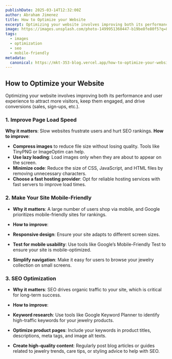 ```yaml
---
publishDate: 2025-03-14T12:32:00Z
author: Abraham Jimenez
title: How to Optimize your Website
excerpt: Optimizing your website involves improving both its performance and user experience to attract more visitors, keep them engaged, and drive conversions (sales, sign-ups, etc.).
image: https://images.unsplash.com/photo-1499951360447-b19be8fe80f5?q=80&w=1170&auto=format&fit=crop&ixlib=rb-4.0.3&ixid=M3wxMjA3fDB8MHxwaG90by1wYWdlfHx8fGVufDB8fHx8fA%3D%3D
tags:
  - images
  - optimization
  - seo
  - mobile-friendly
metadata:
  canonical: https://mkt-353-blog.vercel.app/how-to-optimize-your-website
---
```


## How to Optimize your Website

Optimizing your website involves improving both its performance and user experience to attract more visitors,
keep them engaged, and drive conversions (sales, sign-ups, etc.).

### 1. Improve Page Load Speed

**Why it matters**: Slow websites frustrate users and hurt SEO rankings.
**How to improve**:

* **Compress images** to reduce file size without losing quality. Tools like TinyPNG or ImageOptim can help.
* **Use lazy loading**: Load images only when they are about to appear on the screen.
* **Minimize code**: Reduce the size of CSS, JavaScript, and HTML files by removing unnecessary characters.
* **Choose a fast hosting provider**: Opt for reliable hosting services with fast servers to improve load times.

### 2. Make Your Site Mobile-Friendly

* **Why it matters**: A large number of users shop via mobile, and Google prioritizes mobile-friendly sites for rankings.
* **How to improve**:

* **Responsive design**: Ensure your site adapts to different screen sizes.
* **Test for mobile usability**: Use tools like Google’s Mobile-Friendly Test to ensure your site is mobile-optimized.
* **Simplify navigation**: Make it easy for users to browse your jewelry collection on small screens.

### 3. SEO Optimization

* **Why it matters**: SEO drives organic traffic to your site, which is critical for long-term success.
* **How to improve**:

* **Keyword research**: Use tools like Google Keyword Planner to identify high-traffic keywords for your jewelry products.
* **Optimize product pages**: Include your keywords in product titles, descriptions, meta tags, and image alt texts.
* **Create high-quality content**: Regularly post blog articles or guides related to jewelry trends, care tips, or styling advice to help with SEO.
